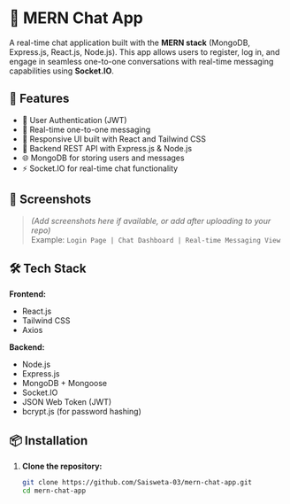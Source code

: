 # 💬 MERN Chat App

A real-time chat application built with the **MERN stack** (MongoDB, Express.js, React.js, Node.js). This app allows users to register, log in, and engage in seamless one-to-one conversations with real-time messaging capabilities using **Socket.IO**.

## 🚀 Features

- 🔐 User Authentication (JWT)
- 💬 Real-time one-to-one messaging
- 📱 Responsive UI built with React and Tailwind CSS
- 🧠 Backend REST API with Express.js & Node.js
- 🌐 MongoDB for storing users and messages
- ⚡ Socket.IO for real-time chat functionality

## 📸 Screenshots

> _(Add screenshots here if available, or add after uploading to your repo)_  
> Example: `Login Page | Chat Dashboard | Real-time Messaging View`

## 🛠️ Tech Stack

**Frontend:**
- React.js
- Tailwind CSS
- Axios

**Backend:**
- Node.js
- Express.js
- MongoDB + Mongoose
- Socket.IO
- JSON Web Token (JWT)
- bcrypt.js (for password hashing)

## 📦 Installation

1. **Clone the repository:**
   ```bash
   git clone https://github.com/Saisweta-03/mern-chat-app.git
   cd mern-chat-app
